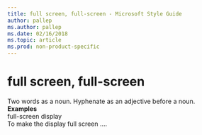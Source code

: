 ```yaml
---
title: full screen, full-screen - Microsoft Style Guide
author: pallep
ms.author: pallep
ms.date: 02/16/2018
ms.topic: article
ms.prod: non-product-specific
---
```


# full screen, full-screen

Two words as a noun. Hyphenate as an adjective before a noun.  
**Examples**  
full-screen display   
To make the display full screen ….
